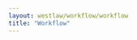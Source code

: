 ```yaml
---
layout: westlaw/workflow/workflow
title: "Workflow"
---
```


<!--- This child document initializes the page in Jekyll. -->